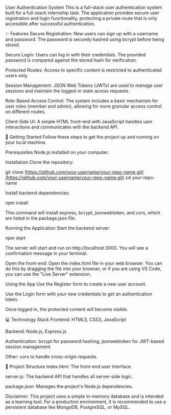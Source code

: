 User Authentication System
This is a full-stack user authentication system built for a full-stack internship task. The application provides secure user registration and login functionality, protecting a private route that is only accessible after successful authentication.

✨ Features
Secure Registration: New users can sign up with a username and password. The password is securely hashed using bcrypt before being stored.

Secure Login: Users can log in with their credentials. The provided password is compared against the stored hash for verification.

Protected Routes: Access to specific content is restricted to authenticated users only.

Session Management: JSON Web Tokens (JWTs) are used to manage user sessions and maintain the logged-in state across requests.

Role-Based Access Control: The system includes a basic mechanism for user roles (member and admin), allowing for more granular access control on different routes.

Client-Side UI: A simple HTML front-end with JavaScript handles user interactions and communicates with the backend API.

🚀 Getting Started
Follow these steps to get the project up and running on your local machine.

Prerequisites
Node.js installed on your computer.

Installation
Clone the repository:

git clone [https://github.com/your-username/your-repo-name.git](https://github.com/your-username/your-repo-name.git)
cd your-repo-name

Install backend dependencies:

npm install

This command will install express, bcrypt, jsonwebtoken, and cors, which are listed in the package.json file.

Running the Application
Start the backend server:

npm start

The server will start and run on http://localhost:3000. You will see a confirmation message in your terminal.

Open the front-end:
Open the index.html file in your web browser. You can do this by dragging the file into your browser, or if you are using VS Code, you can use the "Live Server" extension.

Using the App
Use the Register form to create a new user account.

Use the Login form with your new credentials to get an authentication token.

Once logged in, the protected content will become visible.

💻 Technology Stack
Frontend: HTML5, CSS3, JavaScript

Backend: Node.js, Express.js

Authentication: bcrypt for password hashing, jsonwebtoken for JWT-based session management.

Other: cors to handle cross-origin requests.

📁 Project Structure
index.html: The front-end user interface.

server.js: The backend API that handles all server-side logic.

package.json: Manages the project's Node.js dependencies.

Disclaimer: This project uses a simple in-memory database and is intended as a learning tool. For a production environment, it is recommended to use a persistent database like MongoDB, PostgreSQL, or MySQL.
